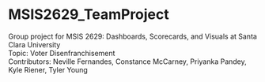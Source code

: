 # MSIS2629_TeamProject

Group project for MSIS 2629: Dashboards, Scorecards, and Visuals at Santa Clara University <br />
Topic: Voter Disenfranchisement<br />
Contributors: Neville Fernandes, Constance McCarney, Priyanka Pandey, Kyle Riener, Tyler Young
